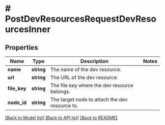 # # PostDevResourcesRequestDevResourcesInner

## Properties

Name | Type | Description | Notes
------------ | ------------- | ------------- | -------------
**name** | **string** | The name of the dev resource. |
**url** | **string** | The URL of the dev resource. |
**file_key** | **string** | The file key where the dev resource belongs. |
**node_id** | **string** | The target node to attach the dev resource to. |

[[Back to Model list]](../../README.md#models) [[Back to API list]](../../README.md#endpoints) [[Back to README]](../../README.md)
